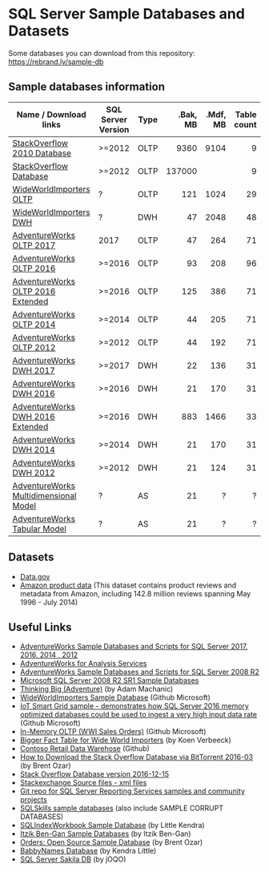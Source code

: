 # SQL Server Sample Databases and Datasets
Some databases you can download from this repository: https://rebrand.ly/sample-db


## Sample databases information

| Name / Download links                   | SQL Server Version | Type     | .Bak, MB | .Mdf, MB | Table count |
|-----------------------------------------|--------------------|----------|---------:|---------:|------------:|
| [StackOverflow 2010 Database]           |             >=2012 | OLTP     |     9360 |     9104 |           9 |
| [StackOverflow Database]                |             >=2012 | OLTP     |   137000 |          |           9 |
| [WideWorldImporters OLTP]               |                  ? | OLTP     |      121 |     1024 |          29 |
| [WideWorldImporters DWH]                |                  ? | DWH      |       47 |     2048 |          48 |
| [AdventureWorks OLTP 2017]              |               2017 | OLTP     |       47 |      264 |          71 |
| [AdventureWorks OLTP 2016]              |             >=2016 | OLTP     |       93 |      208 |          96 |
| [AdventureWorks OLTP 2016 Extended]     |             >=2016 | OLTP     |      125 |      386 |          71 |
| [AdventureWorks OLTP 2014]              |             >=2014 | OLTP     |       44 |      205 |          71 |
| [AdventureWorks OLTP 2012]              |             >=2012 | OLTP     |       44 |      192 |          71 |
| [AdventureWorks DWH 2017]               |             >=2017 | DWH      |       22 |      136 |          31 |
| [AdventureWorks DWH 2016]               |             >=2016 | DWH      |       21 |      170 |          31 |
| [AdventureWorks DWH 2016 Extended]      |             >=2016 | DWH      |      883 |     1466 |          33 |
| [AdventureWorks DWH 2014]               |             >=2014 | DWH      |       21 |      170 |          31 |
| [AdventureWorks DWH 2012]               |             >=2012 | DWH      |       21 |      124 |          31 |
| [AdventureWorks Multidimensional Model] |                  ? | AS       |       21 |        ? |           ? |
| [AdventureWorks Tabular Model]          |                  ? | AS       |       21 |        ? |           ? |

[StackOverflow 2010 Database]:https://www.brentozar.com/archive/2015/10/how-to-download-the-stack-overflow-database-via-bittorrent/
[StackOverflow Database]:https://www.brentozar.com/archive/2015/10/how-to-download-the-stack-overflow-database-via-bittorrent/
[WideWorldImporters DWH]:https://github.com/Microsoft/sql-server-samples/releases/tag/wide-world-importers-v1.0
[WideWorldImporters OLTP]:https://github.com/Microsoft/sql-server-samples/releases/tag/wide-world-importers-v1.0
[AdventureWorks OLTP 2017]:https://github.com/Microsoft/sql-server-samples/releases/download/adventureworks/AdventureWorks2017.bak
[AdventureWorks OLTP 2016]:https://github.com/Microsoft/sql-server-samples/releases/download/adventureworks/AdventureWorks2016.bak
[AdventureWorks OLTP 2016 Extended]:https://github.com/Microsoft/sql-server-samples/releases/download/adventureworks/AdventureWorks2016_EXT.bak
[AdventureWorks OLTP 2014]:https://github.com/Microsoft/sql-server-samples/releases/download/adventureworks/AdventureWorks2014.bak
[AdventureWorks OLTP 2012]:https://github.com/Microsoft/sql-server-samples/releases/download/adventureworks/AdventureWorks2012.bak
[AdventureWorks DWH 2017]:https://github.com/Microsoft/sql-server-samples/releases/download/adventureworks/AdventureWorksDW2017.bak
[AdventureWorks DWH 2016]:https://github.com/Microsoft/sql-server-samples/releases/download/adventureworks/AdventureWorksDW2016.bak
[AdventureWorks DWH 2016 Extended]:https://github.com/Microsoft/sql-server-samples/releases/download/adventureworks/AdventureWorksDW2016_EXT.bak
[AdventureWorks DWH 2014]:https://github.com/Microsoft/sql-server-samples/releases/download/adventureworks/AdventureWorksDW2014.bak
[AdventureWorks DWH 2012]:https://github.com/Microsoft/sql-server-samples/releases/download/adventureworks/AdventureWorksDW2012.bak
[AdventureWorks Multidimensional Model]:https://github.com/Microsoft/sql-server-samples/releases/download/adventureworks-analysis-services/adventure-works-multidimensional-model-full-database-backup.zip
[AdventureWorks Tabular Model]:https://github.com/Microsoft/sql-server-samples/releases/download/adventureworks-analysis-services/adventure-works-tabular-model-1200-full-database-backup.zip


## Datasets
 - [Data.gov](https://www.data.gov/)
 - [Amazon product data](http://jmcauley.ucsd.edu/data/amazon/) (This dataset contains product reviews and metadata from Amazon, including 142.8 million reviews spanning May 1996 - July 2014)


## Useful Links
 - [AdventureWorks Sample Databases and Scripts for SQL Server 2017, 2016, 2014 , 2012](https://github.com/Microsoft/sql-server-samples/releases/tag/adventureworks)
 - [AdventureWorks for Analysis Services](https://github.com/Microsoft/sql-server-samples/releases/tag/adventureworks-analysis-services)
 - [AdventureWorks Sample Databases and Scripts for SQL Server 2008 R2](https://github.com/Microsoft/sql-server-samples/releases/tag/adventureworks2008r2)
 - [Microsoft SQL Server 2008 R2 SR1 Sample Databases](https://sqlserversamples.codeplex.com/releases/view/72278)
 - [Thinking Big (Adventure)](http://sqlblog.com/blogs/adam_machanic/archive/2011/10/17/thinking-big-adventure.aspx) (by Adam Machanic)
 - [WideWorldImporters Sample Database]() (Github Microsoft)
 - [IoT Smart Grid sample - demonstrates how SQL Server 2016 memory optimized databases could be used to ingest a very high input data rate](https://github.com/Microsoft/sql-server-samples/releases/tag/iot-smart-grid-v2.0) (Github Microsoft)
 - [In-Memory OLTP (WWI Sales Orders)](https://github.com/Microsoft/sql-server-samples/releases/tag/wwi-sales-orders-v0.5) (Github Microsoft)
 - [Bigger Fact Table for Wide World Importers](http://www.sqlservercentral.com/blogs/koen-verbeeck/2016/08/12/bigger-fact-table-for-wide-world-importers/) (by Koen Verbeeck)
 - [Contoso Retail Data Warehose](https://github.com/Microsoft/sql-server-samples/tree/master/samples/databases/contoso-data-warehouse) (Github)
 - [How to Download the Stack Overflow Database via BitTorrent 2016-03](https://www.brentozar.com/archive/2015/10/how-to-download-the-stack-overflow-database-via-bittorrent/) (by Brent Ozar)
 - [Stack Overflow Database version 2016-12-15](https://www.brentozar.com/archive/2017/01/updating-stack-overflow-demo-database/)
 - [Stackexchange Source files - xml files](https://archive.org/download/stackexchange)
 - [Git repo for SQL Server Reporting Services samples and community projects](https://github.com/Microsoft/Reporting-Services)
 - [SQLSkills sample databases](https://www.sqlskills.com/sql-server-resources/sql-server-demos/) (also include SAMPLE CORRUPT DATABASES)
 - [SQLIndexWorkbook Sample Database](http://www.littlekendra.com/downloads/get-the-sqlindexworkbook-database/) (by Little Kendra)
 - [Itzik Ben-Gan Sample Databases](http://tsql.solidq.com/books/source_code/) (by Itzik Ben-Gan)
 - [Orders: Open Source Sample Database](https://www.brentozar.com/orders-open-source-sample-database/) (by Brent Ozar)
 - [BabbyNames Database](https://github.com/LitKnd/BabbyNames) (by Kendra Little)
 - [SQL Server Sakila DB](https://www.jooq.org/sakila) (by jOQO)

